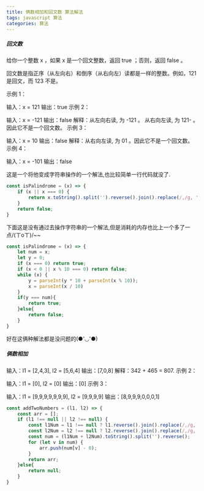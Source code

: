 ```yaml
---
title: 俩数相加和回文数 算法解法
tags: javascript 算法
categories: 算法
---
```


##### 回文数

给你一个整数 x ，如果 x 是一个回文整数，返回 true ；否则，返回 false 。

回文数是指正序（从左向右）和倒序（从右向左）读都是一样的整数。例如，121 是回文，而 123 不是。

示例 1：

输入：x = 121
输出：true
示例 2：

输入：x = -121
输出：false
解释：从左向右读, 为 -121 。 从右向左读, 为 121- 。因此它不是一个回文数。
示例 3：

输入：x = 10
输出：false
解释：从右向左读, 为 01 。因此它不是一个回文数。
示例 4：

输入：x = -101
输出：false



这是一个将他变成字符串操作的一个解法,也比较简单一行代码就没了.

```js
const isPalindrome = (x) => {
    if (x || x === 0) {
        return x.toString().split('').reverse().join().replace(/,/g, '') - 0 === x;
    }
    return false;
}
```

下面这是没有通过去操作字符串的一个解法,但是消耗的内存也比上一个多了一点/(ㄒoㄒ)/~~

```js
const isPalindrome = (x) => {
    let num = x;
    let y = 0;
    if (x === 0) return true;
    if (x < 0 || x % 10 === 0) return false;
    while (x) {
        y = parseInt(y * 10 + parseInt(x % 10));
        x = parseInt(x / 10)
    }
    if(y === num){
        return true;
    }else{
        return false;
    }
}
```

好在这俩种解法都是没问题的(●'◡'●)



##### 俩数相加

输入：l1 = [2,4,3], l2 = [5,6,4]
输出：[7,0,8]
解释：342 + 465 = 807.
示例 2：

输入：l1 = [0], l2 = [0]
输出：[0]
示例 3：

输入：l1 = [9,9,9,9,9,9,9], l2 = [9,9,9,9]
输出：[8,9,9,9,0,0,0,1]



```js
const addTwoNumbers = (l1, l2) => {
    const arr = [];
    if (l1 !== null || l2 !== null) {
        const l1Num = l1 !== null ? l1.reverse().join().replace(/,/g, '') - 0 : 0;
        const l2Num = l2 !== null ? l2.reverse().join().replace(/,/g, '') - 0 : 0;
        const num = (l1Num + l2Num).toString().split('').reverse();
        for (let v in num) {
            arr.push(num[v] - 0);
        }
        return arr;
    }else{
        return null;
    }
}
```





